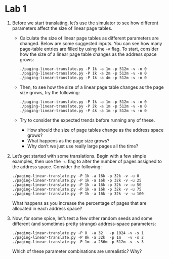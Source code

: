 # Lab 1

1. Before we start translating, let’s use the simulator to see how different parameters affect the size of linear page tables.
   * Calculate the size of linear page tables as different parameters are changed. Below are some suggested inputs. You can see how many page-table entries are filled by using the -v flag. To start, consider how the size of a linear page table changes as the address space grows:
     
     ```
     ./paging-linear-translate.py -P 1k -a 1m -p 512m -v -n 0
     ./paging-linear-translate.py -P 1k -a 2m -p 512m -v -n 0
     ./paging-linear-translate.py -P 1k -a 4m -p 512m -v -n 0
     ```

   * Then, to see how the size of a linear page table changes as the page size grows, try the following:
     
     ```
     ./paging-linear-translate.py -P 1k -a 1m -p 512m -v -n 0
     ./paging-linear-translate.py -P 2k -a 1m -p 512m -v -n 0
     ./paging-linear-translate.py -P 4k -a 1m -p 512m -v -n 0
     ```

   * Try to consider the expected trends before running any of these.
     * How should the size of page tables change as the address space grows?
     * What happens as the page size grows?
     * Why don’t we just use really large pages all the time?
     
2. Let’s get started with some translations. Begin with a few simple examples, then use the `-u` flag to alter the number of pages assigned to the address space. Consider the following:
   
   ```
   ./paging-linear-translate.py -P 1k -a 16k -p 32k -v -u 0
   ./paging-linear-translate.py -P 1k -a 16k -p 32k -v -u 25
   ./paging-linear-translate.py -P 1k -a 16k -p 32k -v -u 50
   ./paging-linear-translate.py -P 1k -a 16k -p 32k -v -u 75
   ./paging-linear-translate.py -P 1k -a 16k -p 32k -v -u 100
   ```

   What happens as you increase the percentage of pages that are allocated in each address space?

3. Now, for some spice, let’s test a few other random seeds and some different (and sometimes pretty strange) address-space parameters:   
   
   ```
   ./paging-linear-translate.py -P 8  -a 32   -p 1024 -v -s 1
   ./paging-linear-translate.py -P 8k -a 32k  -p 1m   -v -s 2
   ./paging-linear-translate.py -P 1m -a 256m -p 512m -v -s 3 
   ```
   
   Which of these parameter combinations are unrealistic? Why?


